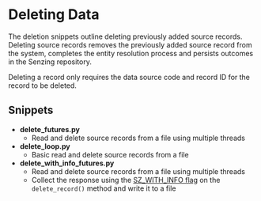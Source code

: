 # Deleting Data

The deletion snippets outline deleting previously added source records. Deleting source records removes the previously added source record from the system, completes the entity resolution process and persists outcomes in the Senzing repository.

Deleting a record only requires the data source code and record ID for the record to be deleted.

## Snippets

- **delete_futures.py**
  - Read and delete source records from a file using multiple threads
- **delete_loop.py**
  - Basic read and delete source records from a file
- **delete_with_info_futures.py**
  - Read and delete source records from a file using multiple threads
  - Collect the response using the [SZ_WITH_INFO flag](../../README.md#with-info) on the `delete_record()` method and write it to a file
